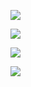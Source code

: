 ![](https://komarev.com/ghpvc/?username=bGlzdGRlcg&color=blue)



[![](https://github-readme-stats.vercel.app/api/top-langs/?username=bGlzdGRlcg&layout=compact)]()

[![](https://github-readme-stats.vercel.app/api?username=bGlzdGRlcg&count_private=true&show_icons=true)]()

[![](https://github-readme-stats.vercel.app/api/pin/?username=TUdHQQ&repo=Gochuumon-wa-Usagi-Desu-ka)](https://github.com/TUdHQQ/Gochuumon-wa-Usagi-Desu-ka)
